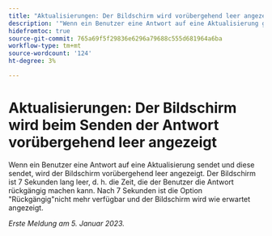 ```yaml
---
title: "Aktualisierungen: Der Bildschirm wird vorübergehend leer angezeigt, wenn die Antwort gesendet wird."
description: '"Wenn ein Benutzer eine Antwort auf eine Aktualisierung gibt und sie sendet, wird der Bildschirm vorübergehend leer angezeigt. Der Bildschirm ist 7 Sekunden lang leer, d. h. die Zeit, die der Benutzer die Antwort rückgängig machen kann. Nach 7 Sekunden ist die Option "Rückgängig"nicht mehr verfügbar und der Bildschirm wird wie erwartet angezeigt."'
hidefromtoc: true
source-git-commit: 765a69f5f29836e6296a79688c555d681964a6ba
workflow-type: tm+mt
source-wordcount: '124'
ht-degree: 3%

---
```



# Aktualisierungen: Der Bildschirm wird beim Senden der Antwort vorübergehend leer angezeigt

Wenn ein Benutzer eine Antwort auf eine Aktualisierung sendet und diese sendet, wird der Bildschirm vorübergehend leer angezeigt. Der Bildschirm ist 7 Sekunden lang leer, d. h. die Zeit, die der Benutzer die Antwort rückgängig machen kann. Nach 7 Sekunden ist die Option &quot;Rückgängig&quot;nicht mehr verfügbar und der Bildschirm wird wie erwartet angezeigt.

_Erste Meldung am 5. Januar 2023._


